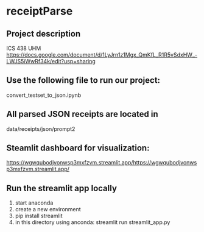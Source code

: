 # receiptParse
## Project description
ICS 438 UHM
https://docs.google.com/document/d/1LyJrn1z1Mgx_QmKfL_R1R5vSdxHW_-LWJS5iWwRf34k/edit?usp=sharing

## Use the following file to run our project:
convert_testset_to_json.ipynb

## All parsed JSON receipts are located in
data/receipts/json/prompt2

## Steamlit dashboard for visualization:
https://wgwqubodjvonwsp3mxfzvm.streamlit.app/https://wgwqubodjvonwsp3mxfzvm.streamlit.app/ 		

## Run the streamlit app locally 
1. start anaconda
2. create a new environment
3. pip install streamlit
4. in this directory using anconda: streamlit run streamlit_app.py

